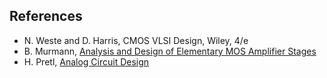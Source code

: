 ## References
- N. Weste and D. Harris, CMOS VLSI Design, Wiley, 4/e
- B. Murmann, [Analysis and Design of Elementary MOS Amplifier Stages](https://github.com/bmurmann/Book-on-MOS-stages)
- H. Pretl, [Analog Circuit Design](https://iic-jku.github.io/analog-circuit-design/)
